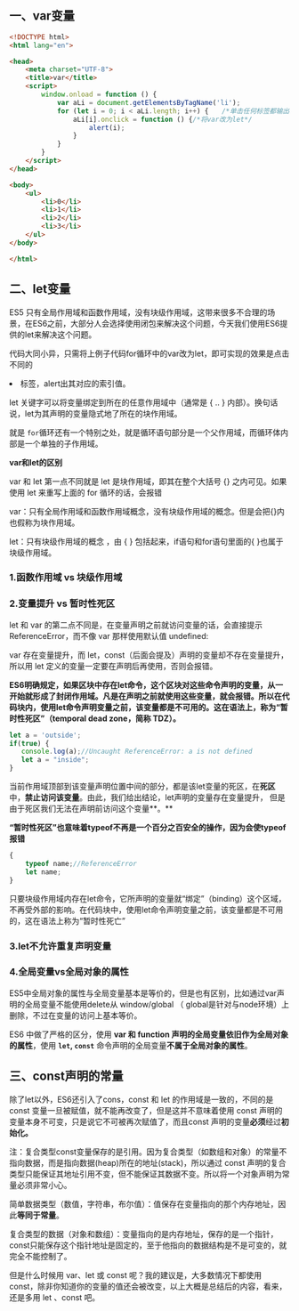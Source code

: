 ## 一、var变量

```html
<!DOCTYPE html>
<html lang="en">

<head>
    <meta charset="UTF-8">
    <title>var</title>
    <script>
        window.onload = function () {
            var aLi = document.getElementsByTagName('li');
            for (let i = 0; i < aLi.length; i++) {　　/*单击任何标签都输出4*/
                aLi[i].onclick = function () {/*将var改为let*/
                    alert(i);　　　　
                }
            }
        }
    </script>
</head>

<body>
    <ul>
        <li>0</li>
        <li>1</li>
        <li>2</li>
        <li>3</li>
    </ul>
</body>

</html>
```

## 二、let变量

ES5 只有全局作用域和函数作用域，没有块级作用域，这带来很多不合理的场景，在ES6之前，大部分人会选择使用闭包来解决这个问题，今天我们使用ES6提供的let来解决这个问题。

代码大同小异，只需将上例子代码for循环中的var改为let，即可实现的效果是点击不同的<li>标签，alert出其对应的索引值。

let 关键字可以将变量绑定到所在的任意作用域中（通常是 { .. } 内部）。换句话说，let为其声明的变量隐式地了所在的块作用域。 

就是 `for`循环还有一个特别之处，就是循环语句部分是一个父作用域，而循环体内部是一个单独的子作用域。

**var和let的区别**

var 和 let 第一点不同就是 let 是块作用域，即其在整个大括号 {} 之内可见。如果使用 let 来重写上面的 for 循环的话，会报错

var：只有全局作用域和函数作用域概念，没有块级作用域的概念。但是会把{}内也假称为块作用域。

let：只有块级作用域的概念 ，由 { } 包括起来，if语句和for语句里面的{ }也属于块级作用域。

### 1.函数作用域 vs 块级作用域

### 2.变量提升 vs 暂时性死区

let 和 var 的第二点不同是，在变量声明之前就访问变量的话，会直接提示 ReferenceError，而不像 var 那样使用默认值 undefined:

var 存在变量提升，而 let，const（后面会提及）声明的变量却不存在变量提升，所以用 let 定义的变量一定要在声明后再使用，否则会报错。

**ES6明确规定，如果区块中存在let命令，这个区块对这些命令声明的变量，从一开始就形成了封闭作用域。凡是在声明之前就使用这些变量，就会报错。所以在代码块内，使用let命令声明变量之前，该变量都是不可用的。这在语法上，称为“暂时性死区”（temporal dead zone，简称 TDZ）。**

```js
let a = 'outside';
if(true) {
   console.log(a);//Uncaught ReferenceError: a is not defined
   let a = "inside";
}
```

当前作用域顶部到该变量声明位置中间的部分，都是该let变量的死区，在**死区**中，**禁止访问该变量**。由此，我们给出结论，let声明的变量存在变量提升， 但是由于死区我们无法在声明前访问这个变量**。**

 **“暂时性死区”也意味着typeof不再是一个百分之百安全的操作，因为会使typeof报错**

```js
{
    typeof name;//ReferenceError
    let name;
}
```

只要块级作用域内存在let命令，它所声明的变量就“绑定”（binding）这个区域，不再受外部的影响。在代码块中，使用let命令声明变量之前，该变量都是不可用的，这在语法上称为“暂时性死亡”

### 3.let不允许重复声明变量

### 4.全局变量vs全局对象的属性

ES5中全局对象的属性与全局变量基本是等价的，但是也有区别，比如通过var声明的全局变量不能使用delete从 window/global （ global是针对与node环境）上删除，不过在变量的访问上基本等价。

ES6 中做了严格的区分，使用 **var 和 function 声明的全局变量依旧作为全局对象的属性**，使用 **`let`, `const`** 命令声明的全局变量**不属于全局对象的属性**。

 

## 三、const声明的常量

除了let以外，ES6还引入了cons，const 和 let 的作用域是一致的，不同的是 const 变量一旦被赋值，就不能再改变了，但是这并不意味着使用 const 声明的变量本身不可变，只是说它不可被再次赋值了，而且const 声明的变量**必须**经过**初始化。**

注：复合类型const变量保存的是引用。因为复合类型（如数组和对象）的常量不指向数据，而是指向数据(heap)所在的地址(stack)，所以通过 const 声明的复合类型只能保证其地址引用不变，但不能保证其数据不变。所以将一个对象声明为常量必须非常小心。

简单数据类型（数值，字符串，布尔值）：值保存在变量指向的那个内存地址，因此**等同于常量**。

复合类型的数据（对象和数组）：变量指向的是内存地址，保存的是一个指针，const只能保存这个指针地址是固定的，至于他指向的数据结构是不是可变的，就完全不能控制了。

但是什么时候用 var、let 或 const 呢？我的建议是，大多数情况下都使用 const，除非你知道你的变量的值还会被改变，以上大概是总结后的内容，看来，还是多用 let 、const 吧。





